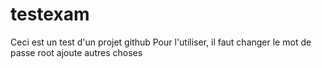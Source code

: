 # testexam
Ceci est un test d'un projet github
Pour l'utiliser, il faut changer le mot de passe root
ajoute autres choses